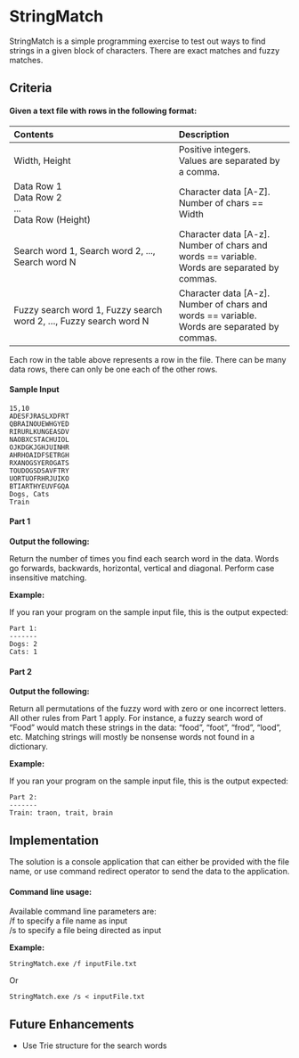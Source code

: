 # StringMatch

StringMatch is a simple programming exercise to test out ways to find strings in a given block of characters. There are exact matches and fuzzy matches.

## Criteria

#### Given a text file with rows in the following format:

|Contents|Description|
|:---------|:---------|
|Width, Height|Positive integers. <br /> Values are separated by a comma.|
|Data Row 1<br /> Data Row 2<br /> ...<br /> Data Row (Height)<br />|Character data [A-Z]. <br /> Number of chars == Width|
|Search word 1, Search word 2, ..., Search word N| Character data [A-z]. <br /> Number of chars and words == variable. <br /> Words are separated by commas.|
|Fuzzy search word 1, Fuzzy search word 2, …, Fuzzy search word N|Character data [A-z]. <br /> Number of chars and words == variable. <br /> Words are separated by commas.|

Each row in the table above represents a row in the file.  There can be many data rows, there can only be one each of the other rows.  

#### Sample Input
```
15,10
ADESFJRASLXDFRT
QBRAINOUEWHGYED
RIRURLKUNGEASDV
NAOBXCSTACHUIOL
OJKDGKJGHJUINHR
AHRHOAIDFSETRGH
RXANOGSYEROGATS
TOUDOGSDSAVFTRY
UORTUOFRHRJUIKO
BTIARTHYEUVFGQA
Dogs, Cats
Train
```

#### Part 1

**Output the following:**

Return the number of times you find each search word in the data.  Words go forwards, backwards, horizontal, vertical   and diagonal.  Perform case insensitive matching.

**Example:**

If you ran your program on the sample input file, this is the output expected:

```
Part 1:
-------
Dogs: 2
Cats: 1
```

#### Part 2

**Output the following:**

Return all permutations of the fuzzy word with zero or one incorrect letters.  All other rules from Part 1 apply.  For instance, a fuzzy search word of “Food” would match these strings in the data: “food”, “foot”, “frod”, “lood”, etc.  Matching strings will mostly be nonsense words not found in a dictionary.

**Example:**

If you ran your program on the sample input file, this is the output expected:

```
Part 2:
-------
Train: traon, trait, brain
```

## Implementation

The solution is a console application that can either be provided with the file name, or use command redirect operator to send the data to the application.

#### Command line usage:
Available command line parameters are:<br />
/f  to specify a file name as input<br />
/s  to specify  a file being directed as input<br />

**Example:**

```
StringMatch.exe /f inputFile.txt
```

Or

```
StringMatch.exe /s < inputFile.txt
```

## Future Enhancements
* Use Trie structure for the search words
